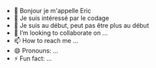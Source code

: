 - 👋 Bonjour je m'appelle Eric
- 👀 Je suis intéressé par le codage
- 🌱 Je suis au début, peut pas être plus au début 
- 💞️ I’m looking to collaborate on ...
- 📫 How to reach me ...
- 😄 Pronouns: ...
- ⚡ Fun fact: ...

<!---
ericnoiseux/ericnoiseux is a ✨ special ✨ repository because its `README.md` (this file) appears on your GitHub profile.
You can click the Preview link to take a look at your changes.
--->
